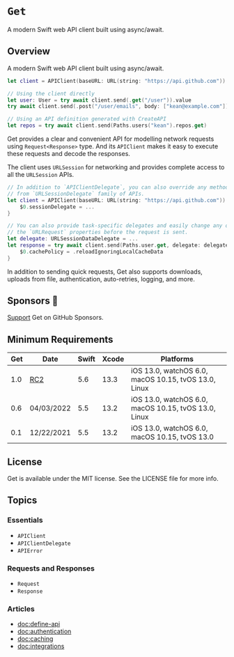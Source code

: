 # ``Get``

A modern Swift web API client built using async/await.

## Overview

A modern Swift web API client built using async/await.

```swift
let client = APIClient(baseURL: URL(string: "https://api.github.com"))

// Using the client directly
let user: User = try await client.send(.get("/user")).value
try await client.send(.post("/user/emails", body: ["kean@example.com"]))

// Using an API definition generated with CreateAPI
let repos = try await client.send(Paths.users("kean").repos.get)
```

Get provides a clear and convenient API for modelling network requests using `Request<Response>` type. And its `APIClient` makes it easy to execute these requests and decode the responses.

The client uses `URLSession` for networking and provides complete access to all the `URLSession` APIs.

```swift
// In addition to `APIClientDelegate`, you can also override any methods
// from `URLSessionDelegate` family of APIs.
let client = APIClient(baseURL: URL(string: "https://api.github.com")) {
    $0.sessionDelegate = ...
}

// You can also provide task-specific delegates and easily change any of
// the `URLRequest` properties before the request is sent.
let delegate: URLSessionDataDelegate = ...
let response = try await client.send(Paths.user.get, delegate: delegate) {
    $0.cachePolicy = .reloadIgnoringLocalCacheData
}
```

In addition to sending quick requests, Get also supports downloads, uploads from file, authentication, auto-retries, logging, and more.

## Sponsors 💖

[Support](https://github.com/sponsors/kean) Get on GitHub Sponsors.

## Minimum Requirements

| Get | Date       | Swift | Xcode | Platforms                                            |
|-----|------------|-------|-------|------------------------------------------------------|
| 1.0 | [RC2](https://github.com/kean/get/releases/tag/1.0.0-rc.2) | 5.6   | 13.3 | iOS 13.0, watchOS 6.0, macOS 10.15, tvOS 13.0, Linux |
| 0.6 | 04/03/2022 | 5.5   | 13.2  | iOS 13.0, watchOS 6.0, macOS 10.15, tvOS 13.0, Linux |
| 0.1 | 12/22/2021 | 5.5   | 13.2  | iOS 13.0, watchOS 6.0, macOS 10.15, tvOS 13.0        |

## License

Get is available under the MIT license. See the LICENSE file for more info.

## Topics

### Essentials

- ``APIClient``
- ``APIClientDelegate``
- ``APIError``

### Requests and Responses

- ``Request``
- ``Response``

### Articles

- <doc:define-api>
- <doc:authentication>
- <doc:caching>
- <doc:integrations>
